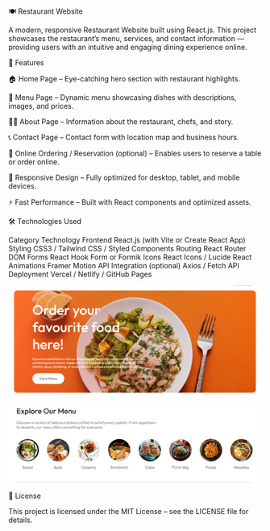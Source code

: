 🍽️ Restaurant Website

A modern, responsive Restaurant Website built using React.js.
This project showcases the restaurant’s menu, services, and contact information — providing users with an intuitive and engaging dining experience online.

🚀 Features

🏠 Home Page – Eye-catching hero section with restaurant highlights.

🍴 Menu Page – Dynamic menu showcasing dishes with descriptions, images, and prices.

🧑‍🍳 About Page – Information about the restaurant, chefs, and story.

📞 Contact Page – Contact form with location map and business hours.

🛒 Online Ordering / Reservation (optional) – Enables users to reserve a table or order online.

📱 Responsive Design – Fully optimized for desktop, tablet, and mobile devices.

⚡ Fast Performance – Built with React components and optimized assets.

🛠️ Technologies Used

Category	                        Technology
Frontend	            React.js (with Vite or Create React App)
Styling 	            CSS3 / Tailwind CSS / Styled Components
Routing	                React Router DOM
Forms	                React Hook Form or Formik
Icons	                React Icons / Lucide React
Animations	            Framer Motion
API Integration         (optional)	Axios / Fetch API
Deployment	            Vercel / Netlify / GitHub Pages

![](SS_1_food_del.png)
![](SS_2_food_del.png)

🧾 License

This project is licensed under the MIT License – see the LICENSE
file for details.



